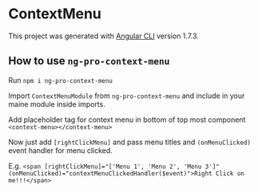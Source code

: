 # ContextMenu

This project was generated with [Angular CLI](https://github.com/angular/angular-cli) version 1.7.3.

## How to use `ng-pro-context-menu`

Run `npm i ng-pro-context-menu`

Import `ContextMenuModule` from `ng-pro-context-menu` and include in your maine module inside imports.

Add placeholder tag for context menu in bottom of top most component `<context-menu></context-menu>`

Now just add `[rightClickMenu]` and pass menu titles and `(onMenuClicked)` event handler for menu clicked.

E.g. `<span [rightClickMenu]="['Menu 1', 'Menu 2', 'Menu 3']" (onMenuClicked)="contextMenuClickedHandler($event)">Right Click on me!!!</span>`
